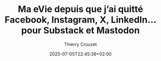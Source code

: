 ---
layout: post
title: "Ma eVie depuis que j’ai quitté Facebook, Instagram, X, LinkedIn… pour Substack et Mastodon"
link: https://tcrouzet.com/2025/07/04/ma-evie-3-0
author: "Thierry Crouzet"
published_date: "04/07/2025"
description: "J’ai quitté les réseaux sociaux centralisés depuis plus de trois mois, c’est le moment de faire le point et de partager quelques pensées."
language: "fr"
categories: "articles"
tags: "réseau-social"
og-tags: "réseau-social"
date: "2025-07-05T22:45:39+02:00"
permalink: /:categories/:year/:month/:day/:title/
---
